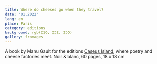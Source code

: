 ```yaml
---
title: Where do cheeses go when they travel?
date: "01.2022"
lang: en
place: Paris
category: editions
background: rgb(210, 232, 255)
gallery: fromages
---
```

A book by Manu Gault for the editions [Caseus Island](https://editionscaseusisland.fr/), where poetry and cheese factories meet. Noir & blanc, 60 pages, 18 x 18 cm 
